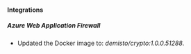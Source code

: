 
#### Integrations
##### Azure Web Application Firewall
- Updated the Docker image to: *demisto/crypto:1.0.0.51288*.
